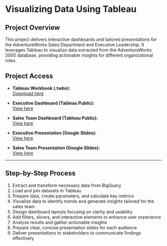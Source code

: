 # Visualizing Data Using Tableau

## Project Overview  
This project delivers interactive dashboards and tailored presentations for the AdventureWorks Sales Department and Executive Leadership. It leverages Tableau to visualize data extracted from the AdventureWorks 2005 database, providing actionable insights for different organizational roles.

## Project Access  

- **Tableau Workbook (.twbx):**  
  [Download here](https://github.com/AironasVin/Visualizing-Data-Using-Tableau/blob/main/Visualizing%20Data%20Using%20Tableau_A.Vinickas%20.twbx)

- **Executive Dashboard (Tableau Public):**  
  [View here](https://public.tableau.com/app/profile/aironas.vinickas/viz/SalesDashboardforExecutives/SalesDashboardforExecutives)

- **Sales Team Dashboard (Tableau Public):**  
  [View here](https://public.tableau.com/app/profile/aironas.vinickas/viz/SalesDashboardforSalesTeam/SalesDashboardforSalesteam)

- **Executive Presentation (Google Slides):**  
  [View here](https://docs.google.com/presentation/d/1bhf4lEl_gtAmcdDrhAlUYf3WSLTpCt0L/edit?usp=sharing&ouid=114102501019119982342&rtpof=true&sd=true)

- **Sales Team Presentation (Google Slides):**  
  [View here](https://docs.google.com/presentation/d/1ozvZsD4eJJX4Mn3EvoPBl9tc1MwWVLSp/edit?slide=id.p17#slide=id.p17)

---

## Step-by-Step Process  

1. Extract and transform necessary data from BigQuery  
2. Load and join datasets in Tableau  
3. Prepare data, create parameters, and calculate key metrics  
4. Visualize data to identify trends and generate insights tailored for the sales team  
5. Design dashboard layouts focusing on clarity and usability  
6. Add filters, slicers, and interactive elements to enhance user experience  
7. Analyze results and gather actionable insights  
8. Prepare clear, concise presentation slides for each audience  
9. Deliver presentations to stakeholders to communicate findings effectively
